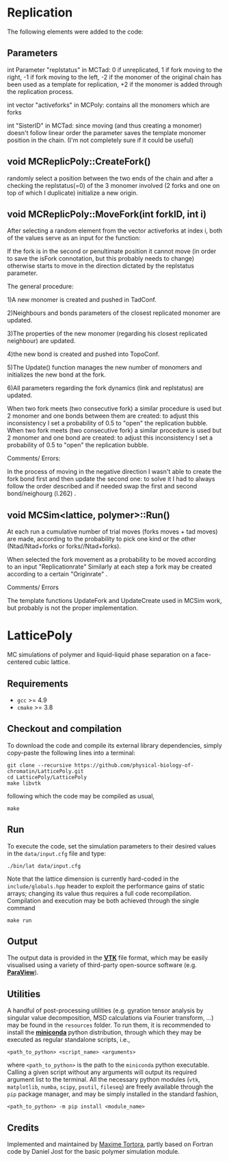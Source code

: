 # Replication

The following elements were added to the code:

Parameters
-
int Parameter "replstatus" in MCTad: 0 if unreplicated, 1 if fork moving to the right, -1 if fork moving to the left, -2 if the monomer of the original chain has been used as a template for replication, +2 if the monomer is added through the replication process.

int vector "activeforks" in MCPoly: contains all the monomers which are forks 

int "SisterID" in MCTad: since moving (and thus creating a monomer) doesn't follow linear order the parameter saves the template monomer position in the chain. (I'm not completely sure if it could be useful)

void MCReplicPoly::CreateFork()
-
randomly select a position between the two ends of the chain and after a checking the replstatus(=0) of the 3 monomer involved (2 forks and one on top of which I duplicate) initialize a new origin.

void MCReplicPoly::MoveFork(int forkID, int i)
-
After selecting a random element from the vector activeforks at index i, both of the values serve as an input for the function:

If the fork is in the second or penultimate position it cannot move (in order to save the isFork connotation, but this probably needs to change) otherwise starts to move in the direction dictated by the replstatus parameter.

The general procedure:

1)A new monomer is created and pushed in TadConf.

2)Neighbours and bonds parameters of the closest replicated monomer are updated.

3)The properties of the new monomer (regarding his closest replicated neighbour) are updated.

4)the new bond is created and pushed into TopoConf.

5)The Update() function manages the new number of monomers and initializes the new bond at the fork.

6)All parameters regarding the fork dynamics (link and replstatus) are updated.

When two fork meets (two consecutive fork) a similar procedure is used but 2 monomer and one bonds between them are created: to adjust this inconsistency I set a probability of 0.5 to "open" the replication bubble.
When two fork meets (two consecutive fork) a similar procedure is used but 2 monomer and one bond are created: to adjust this inconsistency I set a probability of 0.5 to "open" the replication bubble.

Comments/ Errors:

In the process of moving in the negative direction I wasn't able to create the fork bond first and then update the second one: to solve it I had to always follow the order described and if needed swap the first and second bond/neighourg (l.262) .


void MCSim<lattice, polymer>::Run()
-
At each run a cumulative number of trial moves (forks moves + tad moves) are made, according to the probability to pick one kind or the other (Ntad/Ntad+forks or forks//Ntad+forks).

When selected the fork movement as a probability to be moved according to an input "Replicationrate"
Similarly at each step a fork may be created according to a certain "Originrate" .

Comments/ Errors

The template functions UpdateFork and UpdateCreate used in MCSim work, but probably is not the proper implementation.
# LatticePoly

MC simulations of polymer and liquid-liquid phase separation on a face-centered cubic lattice.


## Requirements

* `gcc` >= 4.9 
* `cmake` >= 3.8


## Checkout and compilation

To download the code and compile its external library dependencies, simply copy-paste the following lines into a terminal:

~~~shell
git clone --recursive https://github.com/physical-biology-of-chromatin/LatticePoly.git
cd LatticePoly/LatticePoly
make libvtk
~~~

following which the code may be compiled as usual,

~~~shell
make
~~~


## Run

To execute the code, set the simulation parameters to their desired values in the `data/input.cfg` file and type:

~~~shell
./bin/lat data/input.cfg
~~~

Note that the lattice dimension is currently hard-coded in the `include/globals.hpp` header to exploit the performance gains of static arrays; changing its value thus requires a full code recompilation. Compilation and execution may be both achieved through the single command

~~~shell
make run
~~~


## Output

The output data is provided in the [**VTK**](https://vtk.org) file format, which may be easily visualised using a variety of third-party open-source software (e.g. [**ParaView**](https://www.paraview.org)).


## Utilities

A handful of post-processing utilities (e.g. gyration tensor analysis by singular value decomposition, MSD calculations via Fourier transform, ...) may be found in the `resources` folder. To run them, it is recommended to install the [**miniconda**](https://docs.conda.io/en/latest/miniconda.html) python distribution, through which they may be executed as regular standalone scripts, i.e.,

~~~shell
<path_to_python> <script_name> <arguments>
~~~

where `<path_to_python>`  is the path to the `miniconda` python executable. Calling a given script without any arguments will output its required argument list to the terminal. All the necessary python modules (`vtk`, `matplotlib`, `numba`, `scipy`, `psutil`, `fileseq`) are freely available through the  `pip` package manager, and may be simply installed in the standard fashion,

~~~shell
<path_to_python> -m pip install <module_name>
~~~


## Credits

Implemented and maintained by [Maxime Tortora](mailto:maxime.tortora@ens-lyon.fr), partly based on Fortran code by Daniel Jost for the basic polymer simulation module.
